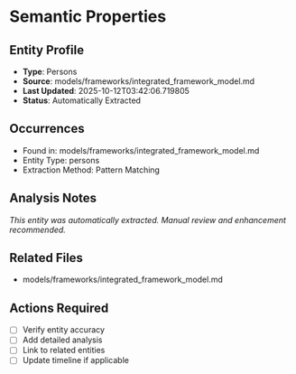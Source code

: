 # Semantic Properties

## Entity Profile
- **Type**: Persons
- **Source**: models/frameworks/integrated_framework_model.md
- **Last Updated**: 2025-10-12T03:42:06.719805
- **Status**: Automatically Extracted

## Occurrences
- Found in: models/frameworks/integrated_framework_model.md
- Entity Type: persons
- Extraction Method: Pattern Matching

## Analysis Notes
*This entity was automatically extracted. Manual review and enhancement recommended.*

## Related Files
- models/frameworks/integrated_framework_model.md

## Actions Required
- [ ] Verify entity accuracy
- [ ] Add detailed analysis
- [ ] Link to related entities
- [ ] Update timeline if applicable
